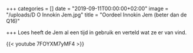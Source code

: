 +++
categories = []
date = "2019-09-11T00:00:00+02:00"
image = "/uploads/D O Innokin Jem.jpg"
title = "Oordeel Innokin Jem (beter dan de Q16)"

+++
Loes heeft de Jem al een tijd in gebruik en verteld wat ze er van vind.

{{< youtube 7FOYXM7yMF4 >}}